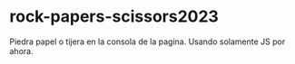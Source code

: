 # rock-papers-scissors2023
Piedra papel o tijera en la consola de la pagina.
Usando solamente JS por ahora.
